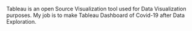 Tableau is an open Source Visualization tool used for Data Visualization purposes.
My job is to make Tableau Dashboard of Covid-19 after Data Exploration.
